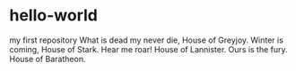 # hello-world
my first repository
What is dead my never die, House of Greyjoy.
Winter is coming, House of Stark.
Hear me roar! House of Lannister.
Ours is the fury. House of Baratheon.
